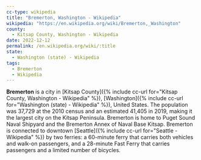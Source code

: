 ```yaml
---
cc-type: wikipedia
title: "Bremerton, Washington - Wikipedia"
wikipedia: "https://en.wikipedia.org/wiki/Bremerton,_Washington"
county:
  - Kitsap County, Washington - Wikipedia
date: 2022-12-12
permalink: /en.wikipedia.org/wiki/:title
state:
  - Washington (state) - Wikipedia
tags:
  - Bremerton
  - Wikipedia
---
```

**Bremerton** is a city in [Kitsap County]({% include cc-url for="Kitsap County, Washington - Wikipedia" %}), [Washington]({% include cc-url for="Washington (state) - Wikipedia" %}), United States. The population was 37,729 at the 2010 census and an estimated 41,405 in 2019, making it the largest city on the Kitsap Peninsula. Bremerton is home to Puget Sound Naval Shipyard and the Bremerton Annex of Naval Base Kitsap. Bremerton is connected to downtown [Seattle]({% include cc-url for="Seattle - Wikipedia" %}) by two ferries: a 60-minute ferry that carries both vehicles and walk-on passengers, and a 28-minute Fast Ferry that carries passengers and a limited number of bicycles.